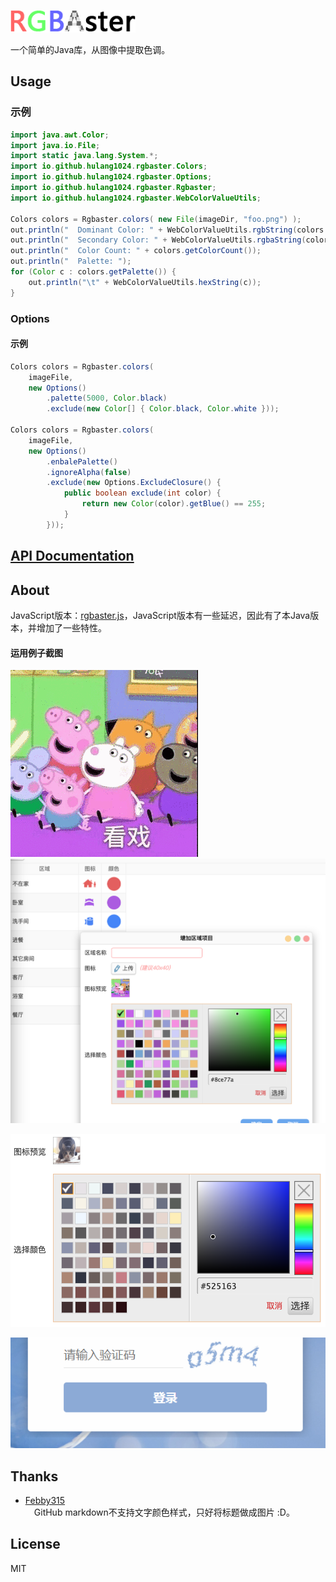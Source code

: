 <a href="#rgbaster"><img width="200" src="doc/images/title.png?t=1" alt="RGBAster"></a>


一个简单的Java库，从图像中提取色调。  


## Usage
### 示例
```java
import java.awt.Color;
import java.io.File;
import static java.lang.System.*;
import io.github.hulang1024.rgbaster.Colors;
import io.github.hulang1024.rgbaster.Options;
import io.github.hulang1024.rgbaster.Rgbaster;
import io.github.hulang1024.rgbaster.WebColorValueUtils;

Colors colors = Rgbaster.colors( new File(imageDir, "foo.png") );
out.println("  Dominant Color: " + WebColorValueUtils.rgbString(colors.getDominant()));
out.println("  Secondary Color: " + WebColorValueUtils.rgbaString(colors.getSecondary()));
out.println("  Color Count: " + colors.getColorCount());
out.println("  Palette: ");
for (Color c : colors.getPalette()) {
    out.println("\t" + WebColorValueUtils.hexString(c));
}
```

### Options

#### 示例
```java
Colors colors = Rgbaster.colors(
    imageFile,
    new Options()
        .palette(5000, Color.black)
        .exclude(new Color[] { Color.black, Color.white }));

Colors colors = Rgbaster.colors(
    imageFile,
    new Options()
        .enbalePalette()
        .ignoreAlpha(false)
        .exclude(new Options.ExcludeClosure() {
            public boolean exclude(int color) {
                return new Color(color).getBlue() == 255;
            }
        }));
```


## [API Documentation](https://hulang1024.github.io/rgbaster/doc/index.html)


## About
JavaScript版本：[rgbaster.js](https://github.com/briangonzalez/rgbaster.js)，JavaScript版本有一些延迟，因此有了本Java版本，并增加了一些特性。  

#### 运用例子截图  
![kanxi](doc/images/kanxi.gif)
![kanxi_palette](doc/images/kanxi_palette.png)

![cat_palette](doc/images/cat_palette.png)

![login_color_adaptive](doc/images/login_color_adaptive.png)


## Thanks
- [Febby315](https://github.com/Febby315)  
  &emsp;GitHub markdown不支持文字颜色样式，只好将标题做成图片 :D。

## License
MIT
